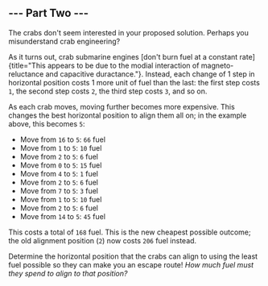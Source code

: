 --- Part Two ---
----------------

The crabs don't seem interested in your proposed solution. Perhaps you
misunderstand crab engineering?

As it turns out, crab submarine engines [don't burn fuel at a constant
rate]{title="This appears to be due to the modial interaction of magneto-reluctance and capacitive duractance."}.
Instead, each change of 1 step in horizontal position costs 1 more unit
of fuel than the last: the first step costs `1`, the second step costs
`2`, the third step costs `3`, and so on.

As each crab moves, moving further becomes more expensive. This changes
the best horizontal position to align them all on; in the example above,
this becomes `5`:

-   Move from `16` to `5`: `66` fuel
-   Move from `1` to `5`: `10` fuel
-   Move from `2` to `5`: `6` fuel
-   Move from `0` to `5`: `15` fuel
-   Move from `4` to `5`: `1` fuel
-   Move from `2` to `5`: `6` fuel
-   Move from `7` to `5`: `3` fuel
-   Move from `1` to `5`: `10` fuel
-   Move from `2` to `5`: `6` fuel
-   Move from `14` to `5`: `45` fuel

This costs a total of `168` fuel. This is the new cheapest possible
outcome; the old alignment position (`2`) now costs `206` fuel instead.

Determine the horizontal position that the crabs can align to using the
least fuel possible so they can make you an escape route! *How much fuel
must they spend to align to that position?*
